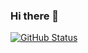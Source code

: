 ### Hi there 👋

[![GitHub Status](https://github-readme-stats.vercel.app/api?username=ihuseynoff&&show_icons=true&theme=tokyonight)](https://maxbase.org)

<!--
**ihuseynoff/ihuseynoff** is a ✨ _special_ ✨ repository because its `README.md` (this file) appears on your GitHub profile.

Here are some ideas to get you started:

- 🔭 I’m currently working on ...
- 🌱 I’m currently learning ...
- 👯 I’m looking to collaborate on ...
- 🤔 I’m looking for help with ...
- 💬 Ask me about ...
- 📫 How to reach me: ...
- 😄 Pronouns: ...
- ⚡ Fun fact: ...
-->
